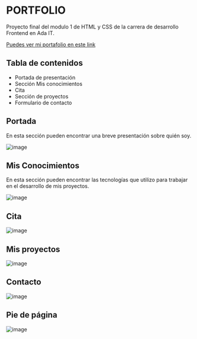 <h1>PORTFOLIO</h1>

Proyecto final del modulo 1 de HTML y CSS de la carrera de desarrollo Frontend en Ada IT.

<a href="https://constanzat.github.io/PortafolioPersonal/" target="_blank" target="blank" />Puedes ver mi portafolio en este link</a>

<h2>Tabla de contenidos</h2>
<ul>
  <li>Portada de presentación</li>
  <li>Sección Mis conocimientos</li>
  <li>Cita</li>
  <li>Sección de proyectos</li>
  <li>Formulario de contacto</li>
</ul>

<h2>Portada</h2>

En esta sección pueden encontrar una breve presentación sobre quién soy.

![image](https://user-images.githubusercontent.com/72681000/135694018-8467c6e1-89ed-4267-b9ce-20473e69af94.png)


<h2>Mis Conocimientos</h2>

En esta sección pueden encontrar las tecnologías que utilizo para trabajar en el desarrollo de mis proyectos.

![image](https://user-images.githubusercontent.com/72681000/135694376-c05c8280-4ce1-45e5-bb39-4aae28b8dfce.png)


<h2>Cita</h2>

![image](https://user-images.githubusercontent.com/72681000/135694739-3a78fe66-f6cd-405d-9c37-c12df9e862d7.png)

<h2>Mis proyectos</h2>

![image](https://user-images.githubusercontent.com/72681000/135727374-7b3f6b75-7012-457b-af44-41a67c7a277d.png)

<h2>Contacto</h2>

![image](https://user-images.githubusercontent.com/72681000/135772611-3a504a01-ab2d-4b7d-805b-fffda91c8acb.png)

<h2>Pie de página</h2>

![image](https://user-images.githubusercontent.com/72681000/135772649-4ca03a7b-af7d-43b2-88d9-05fffa5f1fbc.png)



